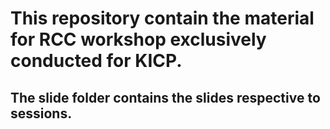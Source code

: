 # This repository contain the material for RCC workshop exclusively conducted for KICP.
## The slide folder contains the slides respective to sessions. 
